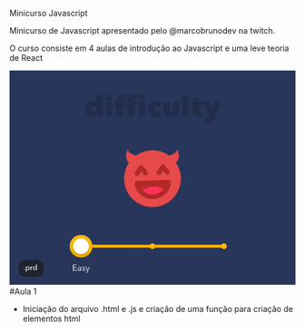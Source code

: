 Minicurso Javascript

Minicurso de Javascript apresentado pelo @marcobrunodev na twitch.

O curso consiste em 4 aulas de introdução ao Javascript e uma leve teoria de React

![imagem objetivo](objective_course.gif)
#Aula 1
 - Iniciação do arquivo .html e .js e criação de uma função para criação de elementos html